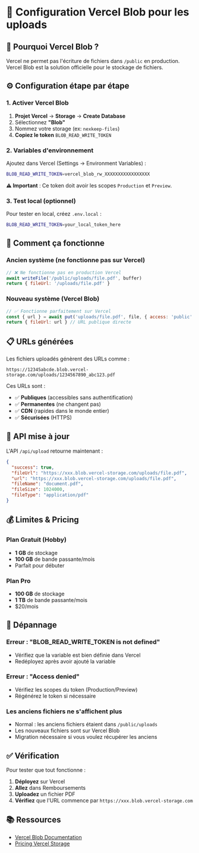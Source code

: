 # 📁 Configuration Vercel Blob pour les uploads

## 🎯 Pourquoi Vercel Blob ?

Vercel ne permet pas l'écriture de fichiers dans `/public` en production. Vercel Blob est la solution officielle pour le stockage de fichiers.

## ⚙️ Configuration étape par étape

### 1. Activer Vercel Blob

1. **Projet Vercel** → **Storage** → **Create Database**
2. Sélectionnez **"Blob"**
3. Nommez votre storage (ex: `nexkeep-files`)
4. **Copiez le token** `BLOB_READ_WRITE_TOKEN`

### 2. Variables d'environnement

Ajoutez dans Vercel (Settings → Environment Variables) :

```bash
BLOB_READ_WRITE_TOKEN=vercel_blob_rw_XXXXXXXXXXXXXXXXX
```

**⚠️ Important** : Ce token doit avoir les scopes `Production` et `Preview`.

### 3. Test local (optionnel)

Pour tester en local, créez `.env.local` :

```bash
BLOB_READ_WRITE_TOKEN=your_local_token_here
```

## 🚀 Comment ça fonctionne

### Ancien système (ne fonctionne pas sur Vercel)
```javascript
// ❌ Ne fonctionne pas en production Vercel
await writeFile('/public/uploads/file.pdf', buffer)
return { fileUrl: '/uploads/file.pdf' }
```

### Nouveau système (Vercel Blob)
```javascript
// ✅ Fonctionne parfaitement sur Vercel
const { url } = await put('uploads/file.pdf', file, { access: 'public' })
return { fileUrl: url } // URL publique directe
```

## 📋 URLs générées

Les fichiers uploadés génèrent des URLs comme :
```
https://12345abcde.blob.vercel-storage.com/uploads/1234567890_abc123.pdf
```

Ces URLs sont :
- ✅ **Publiques** (accessibles sans authentification)
- ✅ **Permanentes** (ne changent pas)
- ✅ **CDN** (rapides dans le monde entier)
- ✅ **Sécurisées** (HTTPS)

## 🔧 API mise à jour

L'API `/api/upload` retourne maintenant :

```json
{
  "success": true,
  "fileUrl": "https://xxx.blob.vercel-storage.com/uploads/file.pdf",
  "url": "https://xxx.blob.vercel-storage.com/uploads/file.pdf",
  "fileName": "document.pdf",
  "fileSize": 1024000,
  "fileType": "application/pdf"
}
```

## 💰 Limites & Pricing

### Plan Gratuit (Hobby)
- **1 GB** de stockage
- **100 GB** de bande passante/mois
- Parfait pour débuter

### Plan Pro
- **100 GB** de stockage  
- **1 TB** de bande passante/mois
- $20/mois

## 🐛 Dépannage

### Erreur : "BLOB_READ_WRITE_TOKEN is not defined"
- Vérifiez que la variable est bien définie dans Vercel
- Redéployez après avoir ajouté la variable

### Erreur : "Access denied"
- Vérifiez les scopes du token (Production/Preview)
- Régénérez le token si nécessaire

### Les anciens fichiers ne s'affichent plus
- Normal : les anciens fichiers étaient dans `/public/uploads`
- Les nouveaux fichiers sont sur Vercel Blob
- Migration nécessaire si vous voulez récupérer les anciens

## ✅ Vérification

Pour tester que tout fonctionne :

1. **Déployez** sur Vercel
2. **Allez** dans Remboursements
3. **Uploadez** un fichier PDF
4. **Vérifiez** que l'URL commence par `https://xxx.blob.vercel-storage.com`

## 📚 Ressources

- [Vercel Blob Documentation](https://vercel.com/docs/storage/vercel-blob)
- [Pricing Vercel Storage](https://vercel.com/pricing/storage)



